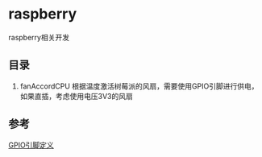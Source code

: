 # raspberry
raspberry相关开发
## 目录
1. fanAccordCPU 根据温度激活树莓派的风扇，需要使用GPIO引脚进行供电，如果直插，考虑使用电压3V3的风扇
## 参考
[GPIO引脚定义](https://pinout.xyz/)
